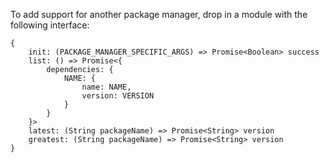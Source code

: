 To add support for another package manager, drop in a module with the following interface:

```
{
    init: (PACKAGE_MANAGER_SPECIFIC_ARGS) => Promise<Boolean> success
    list: () => Promise<{
        dependencies: {
            NAME: {
                name: NAME,
                version: VERSION
            }
        }
    }>
    latest: (String packageName) => Promise<String> version
    greatest: (String packageName) => Promise<String> version
}
```
